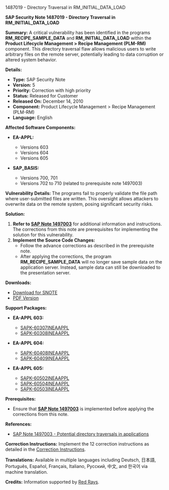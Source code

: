 1487019 - Directory Traversal in RM_INITIAL_DATA_LOAD

**SAP Security Note 1487019 - Directory Traversal in RM_INITIAL_DATA_LOAD**

**Summary:**
A critical vulnerability has been identified in the programs **RM_RECIPE_SAMPLE_DATA** and **RM_INITIAL_DATA_LOAD** within the **Product Lifecycle Management > Recipe Management (PLM-RM)** component. This directory traversal flaw allows malicious users to write arbitrary files on the remote server, potentially leading to data corruption or altered system behavior.

**Details:**
- **Type:** SAP Security Note
- **Version:** 5
- **Priority:** Correction with high priority
- **Status:** Released for Customer
- **Released On:** December 14, 2010
- **Component:** Product Lifecycle Management > Recipe Management (PLM-RM)
- **Language:** English

**Affected Software Components:**
- **EA-APPL:**
  - Versions 603
  - Versions 604
  - Versions 605

- **SAP_BASIS:**
  - Versions 700, 701
  - Versions 702 to 710 (related to prerequisite note 1497003)

**Vulnerability Details:**
The programs fail to properly validate the file path where user-submitted files are written. This oversight allows attackers to overwrite data on the remote system, posing significant security risks.

**Solution:**
1. **Refer to [SAP Note 1497003](https://me.sap.com/notes/1497003)** for additional information and instructions. The corrections from this note are prerequisites for implementing the solution for this vulnerability.
2. **Implement the Source Code Changes:**
   - Follow the advance corrections as described in the prerequisite note.
   - After applying the corrections, the program **RM_RECIPE_SAMPLE_DATA** will no longer save sample data on the application server. Instead, sample data can still be downloaded to the presentation server.

**Downloads:**
- [Download for SNOTE](https://notesdownloads.sap.com/note/0040000008799602017)
- [PDF Version](https://userapps.support.sap.com/sap/support/sfm/notes/print/0001487019?language=en-US&token=14FAB96FC429EB2473458ABDF8267C94)

**Support Packages:**
- **EA-APPL 603:**
  - [SAPK-60307INEAAPPL](https://me.sap.com/supportpackage/SAPK-60307INEAAPPL)
  - [SAPK-60308INEAAPPL](https://me.sap.com/supportpackage/SAPK-60308INEAAPPL)

- **EA-APPL 604:**
  - [SAPK-60408INEAAPPL](https://me.sap.com/supportpackage/SAPK-60408INEAAPPL)
  - [SAPK-60409INEAAPPL](https://me.sap.com/supportpackage/SAPK-60409INEAAPPL)

- **EA-APPL 605:**
  - [SAPK-60502INEAAPPL](https://me.sap.com/supportpackage/SAPK-60502INEAAPPL)
  - [SAPK-60504INEAAPPL](https://me.sap.com/supportpackage/SAPK-60504INEAAPPL)
  - [SAPK-60503INEAAPPL](https://me.sap.com/supportpackage/SAPK-60503INEAAPPL)

**Prerequisites:**
- Ensure that **[SAP Note 1497003](https://me.sap.com/notes/1497003)** is implemented before applying the corrections from this note.

**References:**
- [SAP Note 1497003 - Potential directory traversals in applications](https://me.sap.com/notes/1497003)

**Correction Instructions:**
Implement the 12 correction instructions as detailed in the [Correction Instructions](https://me.sap.com/corrins/0001487019/229).

**Translations:**
Available in multiple languages including Deutsch, 日本語, Português, Español, Français, Italiano, Русский, 中文, and 한국어 via machine translation.

**Credits:**
Information supported by [Red Rays](https://redrays.io).